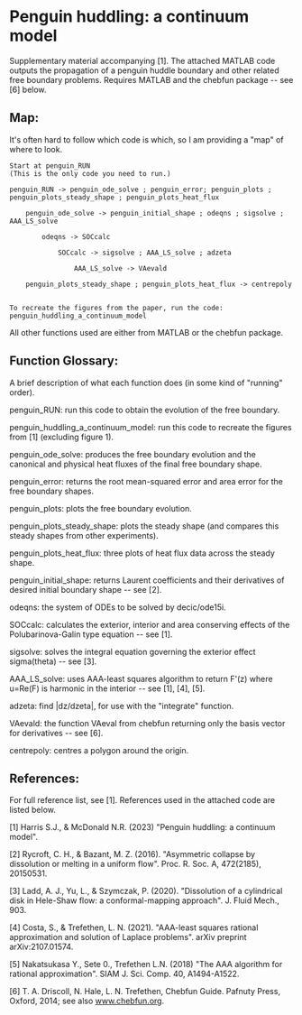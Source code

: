 # Penguin huddling: a continuum model
Supplementary material accompanying [1]. The attached MATLAB code outputs the propagation of a penguin huddle boundary and other related free boundary problems. Requires MATLAB and the chebfun package -- see [6] below.

## Map:
It's often hard to follow which code is which, so I am providing a "map" of where to look.

	Start at penguin_RUN
	(This is the only code you need to run.)

	penguin_RUN -> penguin_ode_solve ; penguin_error; penguin_plots ; penguin_plots_steady_shape ; penguin_plots_heat_flux
	
		penguin_ode_solve -> penguin_initial_shape ; odeqns ; sigsolve ; AAA_LS_solve
		
			odeqns -> SOCcalc
			
				SOCcalc -> sigsolve ; AAA_LS_solve ; adzeta
					
					AAA_LS_solve -> VAevald
	
		penguin_plots_steady_shape ; penguin_plots_heat_flux -> centrepoly


	To recreate the figures from the paper, run the code: penguin_huddling_a_continuum_model

All other functions used are either from MATLAB or the chebfun package.

## Function Glossary:
A brief description of what each function does (in some kind of "running" order).

penguin_RUN: run this code to obtain the evolution of the free boundary.

penguin_huddling_a_continuum_model: run this code to recreate the figures from [1] (excluding figure 1). 

penguin_ode_solve: produces the free boundary evolution and the canonical and physical heat fluxes of the final free boundary shape.

penguin_error: returns the root mean-squared error and area error for the free boundary shapes. 

penguin_plots: plots the free boundary evolution.

penguin_plots_steady_shape: plots the steady shape (and compares this steady shapes from other experiments).

penguin_plots_heat_flux: three plots of heat flux data across the steady shape.

penguin_initial_shape: returns Laurent coefficients and their derivatives of desired initial boundary shape -- see [2]. 

odeqns: the system of ODEs to be solved by decic/ode15i.

SOCcalc: calculates the exterior, interior and area conserving effects of the Polubarinova-Galin type equation -- see [1].

sigsolve: solves the integral equation governing the exterior effect sigma(theta) -- see [3].

AAA_LS_solve: uses AAA-least squares algorithm to return F'(z) where u=Re(F) is harmonic in the interior -- see [1], [4], [5].

adzeta: find |dz/dzeta|, for use with the "integrate" function.

VAevald: the function VAeval from chebfun returning only the basis vector for derivatives -- see [6].

centrepoly: centres a polygon around the origin.

## References:
For full reference list, see [1]. References used in the attached code are listed below.

[1]	Harris S.J., & McDonald N.R. (2023) "Penguin huddling: a continuum model".

[2]     Rycroft, C. H., & Bazant, M. Z. (2016). "Asymmetric collapse by dissolution or melting in a uniform flow". Proc. R. Soc. A, 472(2185), 20150531.

[3]     Ladd, A. J., Yu, L., & Szymczak, P. (2020). "Dissolution of a cylindrical disk in Hele-Shaw flow: a conformal-mapping approach". J. Fluid Mech., 903.

[4]     Costa, S., & Trefethen, L. N. (2021). "AAA-least squares rational approximation and solution of Laplace problems". arXiv preprint arXiv:2107.01574.

[5]     Nakatsukasa Y., Sete 0., Trefethen L.N. (2018) "The AAA algorithm for rational approximation". SIAM J. Sci. Comp. 40, A1494-A1522.

[6]	T. A. Driscoll, N. Hale, L. N. Trefethen, Chebfun Guide. Pafnuty Press, Oxford, 2014; see also www.chebfun.org.


